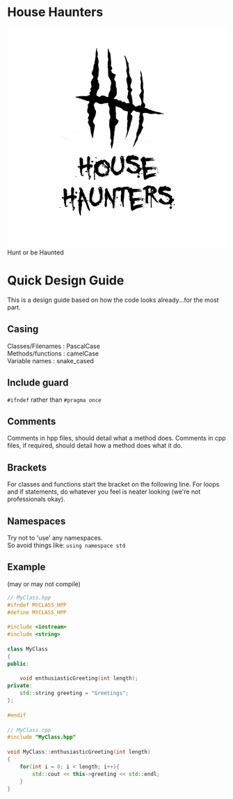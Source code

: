 # House Haunters

![WOW](resources/hh.png)
Hunt or be Haunted

# Quick Design Guide

This is a design guide based on how the code looks already...for the most part.

## Casing
Classes/Filenames : PascalCase  
Methods/functions : camelCase  
Variable names    : snake_cased

## Include guard
`#ifndef` rather than `#pragma once`

## Comments
Comments in hpp files, should detail what a method does.
Comments in cpp files, if required, should detail how a method does what it do. 

## Brackets
For classes and functions start the bracket on the following line.
For loops and if statements, do whatever you feel is neater looking (we're not professionals okay).

## Namespaces 
Try not to 'use' any namespaces.  
So avoid things like: `using namespace std`


## Example 
(may or may not compile)

```cpp
// MyClass.hpp
#ifndef MYCLASS_HPP  
#define MYCLASS_HPP

#include <iostream>
#include <string>

class MyClass
{
public:

    void enthusiasticGreeting(int length);
private:
    std::string greeting = "Greetings";
};

#endif

// MyClass.cpp
#include "MyClass.hpp"

void MyClass::enthusiasticGreeting(int length)
{
    for(int i = 0; i < length; i++){
        std::cout << this->greeting << std::endl;
    }
}


```